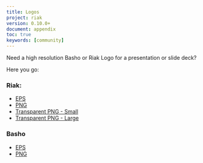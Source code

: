 ```yaml
---
title: Logos
project: riak
version: 0.10.0+
document: appendix
toc: true
keywords: [community]
---
```


Need a high resolution Basho or Riak Logo for a presentation or slide deck?

Here you go:

### Riak:

* [EPS](https://github.com/basho/basho_docs/raw/master/source/images/riak-logo.eps)
* [PNG](https://github.com/basho/basho_docs/raw/master/source/images/riaklogo.png)
* [Transparent PNG - Small](https://github.com/basho/basho_docs/raw/master/source/images/riak-transparent-small.png)
* [Transparent PNG - Large](https://github.com/basho/basho_docs/raw/master/source/images/riak-transparent-larger.png)

### Basho

* [EPS](https://github.com/basho/basho_docs/raw/master/source/images/basho-logo.eps)
* [PNG](https://github.com/basho/basho_docs/blob/master/source/images/basho-logo.png)
